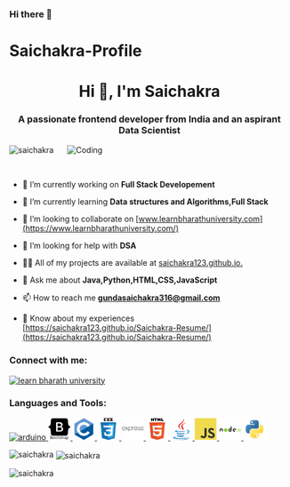 ### Hi there 👋

<!--
**Saichakra123/Saichakra123** is a ✨ _special_ ✨ repository because its `README.md` (this file) appears on your GitHub profile.

Here are some ideas to get you started:

- 🔭 I’m currently working on ...
- 🌱 I’m currently learning ...
- 👯 I’m looking to collaborate on ...
- 🤔 I’m looking for help with ...
- 💬 Ask me about ...
- 📫 How to reach me: ...
- 😄 Pronouns: ...
- ⚡ Fun fact: ...
-->
# Saichakra-Profile

<h1 align="center">Hi 👋, I'm Saichakra</h1>
<h3 align="center">A passionate frontend developer from India and an aspirant Data Scientist</h3>
<img align="right" alt="Coding" width="400" src="https://cdn.dribbble.com/users/1162077/screenshots/3848914/programmer.gif">


<p align="left"> <img src="https://komarev.com/ghpvc/?username=saichakra&label=Profile%20views&color=0e75b6&style=flat" alt="saichakra" /> </p>

<p align="left"> <a href="https://twitter.com/" target="blank"><img src="https://img.shields.io/twitter/follow/?logo=twitter&style=for-the-badge" alt="" /></a> </p>

- 🔭 I’m currently working on **Full Stack Developement**

- 🌱 I’m currently learning **Data structures and Algorithms,Full Stack**

- 👯 I’m looking to collaborate on [www.learnbharathuniversity.com](https://www.learnbharathuniversity.com/)

- 🤝 I’m looking for help with **DSA**

- 👨‍💻 All of my projects are available at [saichakra123.github.io.](saichakra123.github.io.)

- 💬 Ask me about **Java,Python,HTML,CSS,JavaScript**

- 📫 How to reach me **gundasaichakra316@gmail.com**

- 📄 Know about my experiences [https://saichakra123.github.io/Saichakra-Resume/](https://saichakra123.github.io/Saichakra-Resume/)

<h3 align="left">Connect with me:</h3>
<p align="left">
<a href="https://www.youtube.com/c/learn bharath university" target="blank"><img align="center" src="https://raw.githubusercontent.com/rahuldkjain/github-profile-readme-generator/master/src/images/icons/Social/youtube.svg" alt="learn bharath university" height="30" width="40" /></a>
</p>

<h3 align="left">Languages and Tools:</h3>
<p align="left"> <a href="https://www.arduino.cc/" target="_blank" rel="noreferrer"> <img src="https://cdn.worldvectorlogo.com/logos/arduino-1.svg" alt="arduino" width="40" height="40"/> </a> <a href="https://getbootstrap.com" target="_blank" rel="noreferrer"> <img src="https://raw.githubusercontent.com/devicons/devicon/master/icons/bootstrap/bootstrap-plain-wordmark.svg" alt="bootstrap" width="40" height="40"/> </a> <a href="https://www.cprogramming.com/" target="_blank" rel="noreferrer"> <img src="https://raw.githubusercontent.com/devicons/devicon/master/icons/c/c-original.svg" alt="c" width="40" height="40"/> </a> <a href="https://www.w3schools.com/css/" target="_blank" rel="noreferrer"> <img src="https://raw.githubusercontent.com/devicons/devicon/master/icons/css3/css3-original-wordmark.svg" alt="css3" width="40" height="40"/> </a> <a href="https://expressjs.com" target="_blank" rel="noreferrer"> <img src="https://raw.githubusercontent.com/devicons/devicon/master/icons/express/express-original-wordmark.svg" alt="express" width="40" height="40"/> </a> <a href="https://www.w3.org/html/" target="_blank" rel="noreferrer"> <img src="https://raw.githubusercontent.com/devicons/devicon/master/icons/html5/html5-original-wordmark.svg" alt="html5" width="40" height="40"/> </a> <a href="https://www.java.com" target="_blank" rel="noreferrer"> <img src="https://raw.githubusercontent.com/devicons/devicon/master/icons/java/java-original.svg" alt="java" width="40" height="40"/> </a> <a href="https://developer.mozilla.org/en-US/docs/Web/JavaScript" target="_blank" rel="noreferrer"> <img src="https://raw.githubusercontent.com/devicons/devicon/master/icons/javascript/javascript-original.svg" alt="javascript" width="40" height="40"/> </a> <a href="https://nodejs.org" target="_blank" rel="noreferrer"> <img src="https://raw.githubusercontent.com/devicons/devicon/master/icons/nodejs/nodejs-original-wordmark.svg" alt="nodejs" width="40" height="40"/> </a> <a href="https://www.python.org" target="_blank" rel="noreferrer"> <img src="https://raw.githubusercontent.com/devicons/devicon/master/icons/python/python-original.svg" alt="python" width="40" height="40"/> </a> </p>

<p><img align="left" src="https://github-readme-stats.vercel.app/api/top-langs?username=saichakra&show_icons=true&locale=en&layout=compact" alt="saichakra" /></p>

<p>&nbsp;<img align="center" src="https://github-readme-stats.vercel.app/api?username=saichakra&show_icons=true&locale=en" alt="saichakra" /></p>

<p><img align="center" src="https://github-readme-streak-stats.herokuapp.com/?user=saichakra&" alt="saichakra" /></p>

